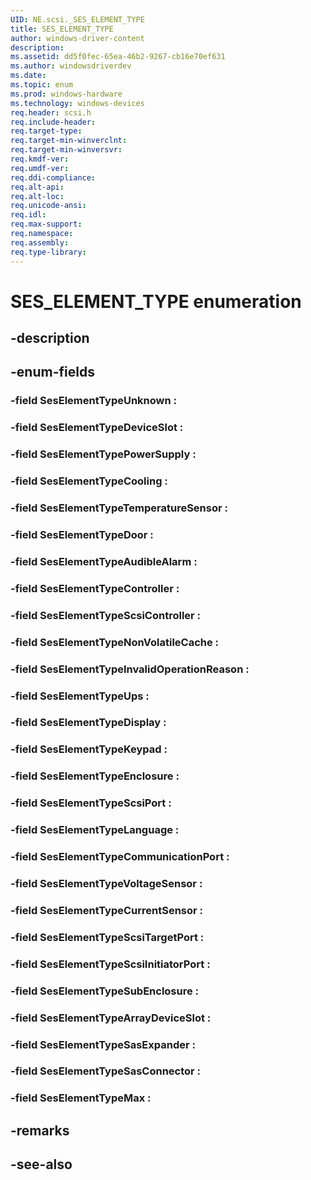```yaml
---
UID: NE.scsi._SES_ELEMENT_TYPE
title: SES_ELEMENT_TYPE
author: windows-driver-content
description: 
ms.assetid: dd5f0fec-65ea-46b2-9267-cb16e70ef631
ms.author: windowsdriverdev
ms.date: 
ms.topic: enum
ms.prod: windows-hardware
ms.technology: windows-devices
req.header: scsi.h
req.include-header:
req.target-type:
req.target-min-winverclnt:
req.target-min-winversvr:
req.kmdf-ver:
req.umdf-ver:
req.ddi-compliance:
req.alt-api:
req.alt-loc:
req.unicode-ansi:
req.idl:
req.max-support:
req.namespace:
req.assembly:
req.type-library:
---
```


# SES_ELEMENT_TYPE enumeration

## -description



## -enum-fields

### -field SesElementTypeUnknown : 
### -field SesElementTypeDeviceSlot : 
### -field SesElementTypePowerSupply : 
### -field SesElementTypeCooling : 
### -field SesElementTypeTemperatureSensor : 
### -field SesElementTypeDoor : 
### -field SesElementTypeAudibleAlarm : 
### -field SesElementTypeController : 
### -field SesElementTypeScsiController : 
### -field SesElementTypeNonVolatileCache : 
### -field SesElementTypeInvalidOperationReason : 
### -field SesElementTypeUps : 
### -field SesElementTypeDisplay : 
### -field SesElementTypeKeypad : 
### -field SesElementTypeEnclosure : 
### -field SesElementTypeScsiPort : 
### -field SesElementTypeLanguage : 
### -field SesElementTypeCommunicationPort : 
### -field SesElementTypeVoltageSensor : 
### -field SesElementTypeCurrentSensor : 
### -field SesElementTypeScsiTargetPort : 
### -field SesElementTypeScsiInitiatorPort : 
### -field SesElementTypeSubEnclosure : 
### -field SesElementTypeArrayDeviceSlot : 
### -field SesElementTypeSasExpander : 
### -field SesElementTypeSasConnector : 
### -field SesElementTypeMax : 

## -remarks

## -see-also